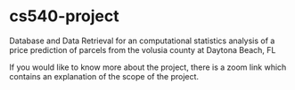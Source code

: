 # cs540-project
Database and Data Retrieval for an computational statistics analysis of a price prediction of parcels from the volusia county at Daytona Beach, FL

If you would like to know more about the project, there is a zoom link which contains an explanation of the scope of the project.
